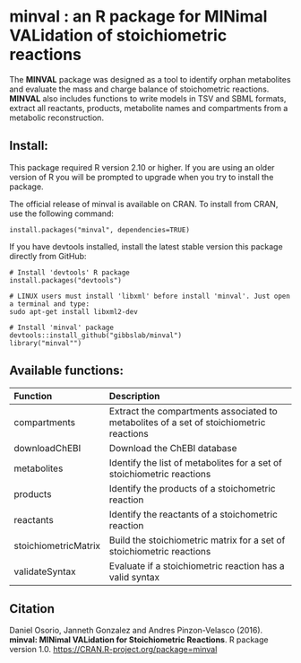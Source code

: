 minval : an R package for MINimal VALidation of stoichiometric reactions
======
The **MINVAL** package was designed as a tool to identify orphan metabolites and evaluate the mass and charge balance of stoichometric reactions. **MINVAL** also includes functions to write models in TSV and SBML formats, extract all reactants, products, metabolite names and compartments from a metabolic reconstruction. 

Install:
--------
This package required R version 2.10 or higher. If you are using an older version of R you will be prompted to upgrade when you try to install the package.

The official release of minval is available on CRAN. To install from CRAN, use the following command:
```
install.packages("minval", dependencies=TRUE)
```
If you have devtools installed, install the latest stable version this package directly from GitHub:

```
# Install 'devtools' R package
install.packages("devtools")

# LINUX users must install 'libxml' before install 'minval'. Just open a terminal and type:
sudo apt-get install libxml2-dev

# Install 'minval' package
devtools::install_github("gibbslab/minval")
library("minval"")
```

Available functions:
-------------------
|Function | Description |
|:--------|:------------|
|compartments|Extract the compartments associated to metabolites of a set of stoichiometric reactions|
|downloadChEBI|Download the ChEBI database|
|metabolites|Identify the list of metabolites for a set of stoichiometric reactions|
|products|Identify the products of a stoichometric reaction|
|reactants|Identify the reactants of a stoichometric reaction|
|stoichiometricMatrix|Build the stoichiometric matrix for a set of stoichiometric reactions|
|validateSyntax|Evaluate if a stoichiometric reaction has a valid syntax|

Citation
--------
Daniel Osorio, Janneth Gonzalez and Andres Pinzon-Velasco (2016). **minval: MINimal VALidation for Stoichiometric Reactions**. R package version 1.0. https://CRAN.R-project.org/package=minval
